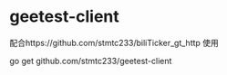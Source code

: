 # geetest-client


配合https://github.com/stmtc233/biliTicker_gt_http 使用

go get github.com/stmtc233/geetest-client

